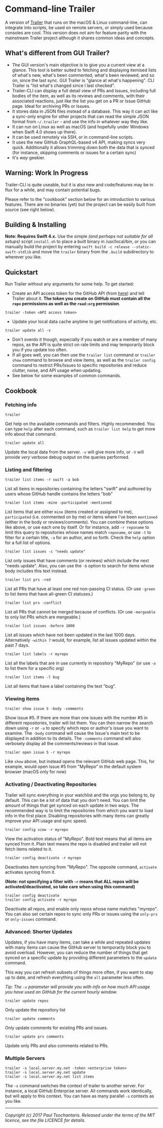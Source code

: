 # Command-line Trailer

A version of [Trailer](http://ptsochantaris.github.io/trailer/) that runs on the macOS & Linux command-line, can integrate into scripts, be used on remote servers, or simply used because consoles are cool. This version does not aim for feature parity with the mainstream Trailer project although it shares common ideas and concepts.

## What's different from GUI Trailer?
- The GUI version's main objective is to give you a current view at a glance. This tool is better suited to fetching and displaying itemised lists of what's new, what's been commented, what's been reviewed, and so on, since the last sync. GUI Trailer is "glance at what's happening". CLI Trailer is "list what's changed since I last checked".
- Trailer-CLI can display a full detail view of PRs and Issues, including full bodies of the item, as well as its reviews and comments, with their associated reactions, just like the list you get on a PR or Issue GitHub page. Ideal for archiving PRs or Issues.
- It stores data in JSON files instead of a database. This way it can act like a sync-only engine for other projects that can read the simple JSON format from `~/.trailer` - and use the info in whatever way they like.
- It can run on Linux as well as macOS (and hopefully under Windows when Swift 4.0 shows up there).
- It can be used remotely via SSH, or in command-line scripts.
- It uses the new GitHub GraphQL-based v4 API, making syncs very quick. Additionally it allows trimming down both the data that is synced (for instance, skipping comments or issues for a certain sync)
- It's *way* geekier.

## Warning: Work In Progress
Trailer-CLI is quite useable, but it is also new and code/features may be in flux for a while, and may contain potential bugs.

Please refer to the "cookbook" section below for an introduction to various features. There are no binaries (yet) but the project can be easily built from source (see right below).

## Building & Installing
**Note: Requires Swift 4.x.** Use the simple *(and perhaps not suitable for all setups)* script `install.sh` to place a built binary in /usr/local/bin, or you can manually build the project by entering `swift build -c release --static-swift-stdlib` and move the `trailer` binary from the `.build` subdirectory to wherever you like.

## Quickstart
Run Trailer without any arguments for some help. To get started:

- Create an API access token for the GitHub API (from [here](https://github.com/settings/tokens)) and tell Trailer about it. **The token you create on GitHub must contain all the `repo` permissions as well as the `read:org` permission**.

```
trailer -token <API access token>
```

- Update your local data cache anytime to get notifications of activity, etc.

```
trailer update all -v
```

- Don't overdo it though, especially if you watch or are a member of many repos, as the API is quite strict on rate limits and may temporarily block you if you update too often.
- If all goes well, you can then use the `trailer list` command or `trailer show` command to browse and view items, as well as the `trailer config` command to restrict PRs/Issues to specific repositories and reduce clutter, noise, and API usage when updating.
- See below for some examples of common commands.

## Cookbook

### Fetching info

```
trailer 
```
Get help on the available commands and filters. Highly recommended. You can type `help` after each command, such as `trailer list help` to get more info about that command.

```
trailer update all
```
Update the local data from the server. `-v` will give more info, or `-V` will provide *very* verbose debug output on the queries performed.

### Listing and filtering

```
trailer list items -r swift -a bob
```
List all items in repositories containing the letters "swift" and authored by users whose GitHub handle contains the letters "bob"

```
trailer list items -mine -participated -mentioned
```
List items that are either `mine` (items created or assigned to me), `participated` (i.e. commented on by me) or items where I've been `mentioned` (either in the body or reviews/comments). You can combine these options like above, or use each one by itself. Or for instance, add `-r reponame` to limit this query to repositories whose names match `reponame`, or use `-t` to filter for a certain title, `-a` for an author, and so forth. Check the `help` option for a full list of options.

```
trailer list issues -c "needs update"
```
List only issues that have comments (or reviews) which include the next "needs update". Also, you can use the `-b` option to search for items whose body includes this text instead.

```
trailer list prs -red
```
List all PRs that have at least one red non-passing CI status. (Or use `-green` to list items that have all-green CI statuses.)

```
trailer list prs -conflict
```
List all PRs that cannot be merged because of conflicts. (Or use `-mergeable` to only list PRs which are mergeable.)

```
trailer list issues -before 1000
```
List all issues which have not been updated in the last 1000 days. Alternatively `-within 7` would, for example, list all issues updated within the past 7 days.

```
trailer list labels -r myrepo
```
List all the labels that are in use currently in repository "MyRepo" (or use `-o` to list them for a specific org)

```
trailer list items -l bug
```
List all items that have a label containing the text "bug".

### Viewing items

```
trailer show issue 5 -body -comments
```
Show issue #5. If there are more than one issues with the number #5 in different repositories, trailer will list them. You can then narrow the search down using `-r` or `-a` to specify which repo or author's issue you want to examine. The `-body` command will cause the Issue's main text to be displayed in addition to its details. The `-comments` command will also verbosely display all the comments/reviews in that issue.

```
trailer open issue 5 -r myrepo
```
Like `show` above, but instead opens the relevant GitHub web page. This, for example, would open issue #5 from "MyRepo" in the default system browser (macOS only for now)

### Activating / Deactivating Repositories

Trailer will sync everything in your watchlist and the orgs you belong to, by default. This can be a lot of data that you don't need. You can limit the amount of things that get synced on each update in two ways. The recommended way is to limit the repositories from which you want to load info in the first place. Disabling repositories with many items can greatly improve your API usage and sync speed.

```
trailer config view -r myrepo
```
View the activation status of "MyRepo". Bold text means that all items are synced from it. Plain text means the repo is disabled and trailer will not fetch items related to it.

```
trailer config deactivate -r myrepo
```
Deactivates item syncing from "MyRepo". The opposite command, `activate` activates syncing from it.

**(Note: not specifying a filter with `-r` means that ALL repos will be activated/deactivated, so take care when using this command)**

```
trailer config deactivate
trailer config activate -r myrepo
```

Deactivate all repos, and enable only repos whose name matches "myrepo". You can also set certain repos to sync only PRs or issues using the `only-prs` or `only-issues` command.

### Advanced: Shorter Updates

Updates, if you have many items, can take a while and repeated updates with many items can cause the GitHub server to temporarily block you to avoid overload. However, you can reduce the number of things that get synced on a specific update by providing different parameters to the `update` command.

This way you can refresh subsets of things more often, if you want to stay up to date, and refresh everything using the `all` parameter less often.

*Tip: The `-v` parameter will provide you with info on how much API usage you have used on GitHub for the current hourly window.*

```
trailer update repos
```
Only update the repository list

```
trailer update comments
```
Only update comments for existing PRs and issues.

```
trailer update prs comments
```
Update only PRs and also comments related to PRs.

### Multiple Servers

```
trailer -s local.server.my.net -token <enterprise token>
trailer -s local.server.my.net update
trailer -s local.server.my.net list items
```

The `-s` command switches the context of trailer to another server. For instance, a local GitHub Enterprise server. All commands work identically, but will apply to this context. You can have as many parallel `-s` contexts as you like.

---
*Copyright (c) 2017 Paul Tsochantaris. Released under the terms of the MIT licence, see the file LICENCE for details.*